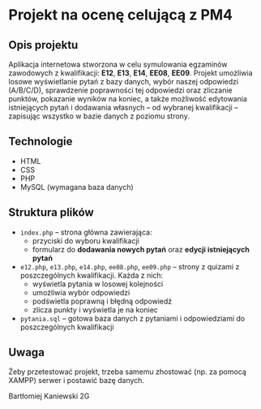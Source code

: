 # Projekt na ocenę celującą z PM4

## Opis projektu

Aplikacja internetowa stworzona w celu symulowania egzaminów zawodowych z kwalifikacji: **E12**, **E13**, **E14**, **EE08**, **EE09**. Projekt umożliwia losowe wyświetlanie pytań z bazy danych, wybór naszej odpowiedzi (A/B/C/D), sprawdzenie poprawności tej odpowiedzi oraz zliczanie punktów, pokazanie wyników na koniec, a także możliwość edytowania istniejących pytań i dodawania własnych – od wybranej kwalifikacji – zapisując wszystko w bazie danych z poziomu strony.

## Technologie

- HTML  
- CSS  
- PHP  
- MySQL (wymagana baza danych)

## Struktura plików

- `index.php` – strona główna zawierająca:
  - przyciski do wyboru kwalifikacji
  - formularz do **dodawania nowych pytań** oraz **edycji istniejących pytań**
- `e12.php`, `e13.php`, `e14.php`, `ee08.php`, `ee09.php` – strony z quizami z poszczególnych kwalifikacji. Każda z nich:
  - wyświetla pytania w losowej kolejności
  - umożliwia wybór odpowiedzi
  - podświetla poprawną i błędną odpowiedź
  - zlicza punkty i wyświetla je na koniec
- `pytania.sql` – gotowa baza danych z pytaniami i odpowiedziami do poszczególnych kwalifikacji

## Uwaga

Żeby przetestować projekt, trzeba samemu zhostować (np. za pomocą XAMPP) serwer i postawić bazę danych.

Bartłomiej Kaniewski 2G
